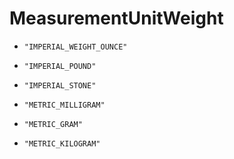 
# MeasurementUnitWeight


* `"IMPERIAL_WEIGHT_OUNCE"`

* `"IMPERIAL_POUND"`

* `"IMPERIAL_STONE"`

* `"METRIC_MILLIGRAM"`

* `"METRIC_GRAM"`

* `"METRIC_KILOGRAM"`



